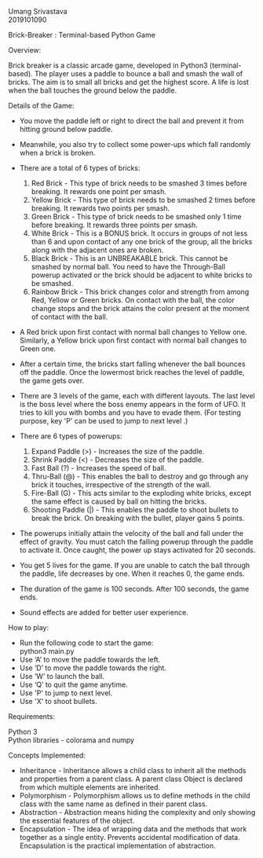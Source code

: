 Umang Srivastava  
2019101090  

Brick-Breaker : Terminal-based Python Game  

Overview:  

Brick breaker is a classic arcade game, developed in Python3 (terminal-based). The player uses a paddle to bounce a ball and smash the wall of bricks. The aim is to small all bricks and get the highest score. A life is lost when the ball touches the ground below the paddle.  

Details of the Game:  

- You move the paddle left or right to direct the ball and prevent it from hitting ground below paddle.  

- Meanwhile, you also try to collect some power-ups which fall randomly when a brick is broken.  

- There are a total of 6 types of bricks:  
	1. Red Brick - This type of brick needs to be smashed 3 times before breaking. It rewards one point per smash.  
	2. Yellow Brick - This type of brick needs to be smashed 2 times before breaking. It rewards two points per smash.  
	3. Green Brick - This type of brick needs to be smashed only 1 time before breaking. It rewards three points per smash.  
	4. White Brick - This is a BONUS brick. It occurs in groups of not less than 6 and upon contact of any one brick of the group, all the bricks along with the adjacent ones are broken.  
	5. Black Brick - This is an UNBREAKABLE brick. This cannot be smashed by normal ball. You need to have the Through-Ball powerup activated or the brick should be adjacent to white bricks to be smashed.
	6. Rainbow Brick - This brick changes color and strength from among Red, Yellow or Green bricks. On contact with the ball, the color change stops and the brick attains the color present at the moment of contact with the ball.  

- A Red brick upon first contact with normal ball changes to Yellow one. Similarly, a Yellow brick upon first contact with normal ball changes to Green one.  

- After a certain time, the bricks start falling whenever the ball bounces off the paddle. Once the lowermost brick reaches the level of paddle, the game gets over.  

- There are 3 levels of the game, each with different layouts. The last level is the boss level where the boss enemy appears in the form of UFO. It tries to kill you with bombs and you have to evade them. (For testing purpose, key 'P' can be used to jump to next level .)  

- There are 6 types of powerups:
	1. Expand Paddle (>) - Increases the size of the paddle.
	2. Shrink Paddle (<) - Decreases the size of the paddle.
	3. Fast Ball (?) - Increases the speed of ball.
	4. Thru-Ball (@) - This enables the ball to destroy and go through any brick it touches, irrespective of the strength of the wall.
	5. Fire-Ball (G) - This acts similar to the exploding white bricks, except the same effect is caused by ball on hitting the bricks.  
	6. Shooting Paddle (|) - This enables the paddle to shoot bullets to break the brick. On breaking with the bullet, player gains 5 points.   

- The powerups initially attain the velocity of the ball and fall under the effect of gravity. You must catch the falling powerup through the paddle to activate it. Once caught, the power up stays activated for 20 seconds.  

- You get 5 lives for the game. If you are unable to catch the ball through the paddle, life decreases by one. When it reaches 0, the game ends.  

- The duration of the game is 100 seconds. After 100 seconds, the game ends.  

- Sound effects are added for better user experience.  

How to play:  

- Run the following code to start the game:  
	python3 main.py  
- Use ‘A’ to move the paddle towards the left.  
- Use ‘D’ to move the paddle towards the right.  
- Use ‘W’ to launch the ball.  
- Use ‘Q’ to quit the game anytime.  
- Use 'P' to jump to next level.  
- Use 'X' to shoot bullets.  

Requirements:  

Python 3  
Python libraries - colorama and numpy  

Concepts Implemented:  

- Inheritance - Inheritance allows a child class to inherit all the methods and properties from a parent class. A parent class Object is declared from which multiple elements are inherited.  
- Polymorphism - Polymorphism allows us to define methods in the child class with the same name as defined in their parent class.  
- Abstraction - Abstraction means hiding the complexity and only showing the essential features of the object.  
- Encapsulation - The idea of wrapping data and the methods that work together as a single entity. Prevents accidental modification of data. Encapsulation is the practical implementation of abstraction.  
